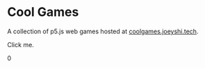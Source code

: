 # Cool Games

A collection of p5.js web games hosted at <a href="https://coolgames.joeyshi.tech">coolgames.joeyshi.tech</a>.

<html>
<body>
  <p onclick='() => {
    const i = 2;
    const j = i + 1;
}'>
    Click me.
  </p>
  <p id='element'>0</p>
</body>
</html>
